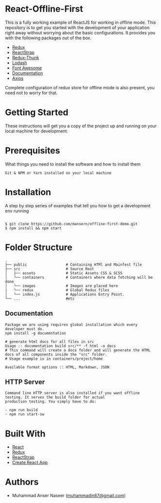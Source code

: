 # React-Offline-First

This is a fully working example of ReactJS for working in offline mode. This repository is to get you started with the development of your application right away without worrying about the basic configurations. It provides you with the following packages out of the box.

- [Redux](https://redux.js.org/)
- [ReactStrap](https://reactstrap.github.io/)
- [Redux-Thunk](https://github.com/reduxjs/redux-thunk)
- [Lodash](https://lodash.com/)
- [Font Awesome](https://fontawesome.com/)
- [Documentation](https://docs.npmjs.com/)
- [Axios](https://github.com/axios/axios)

Complete configuration of redux store for offline mode is also present, you need not to worry for that.

# Getting Started

These instructions will get you a copy of the project up and running on your local machine for development.

# Prerequisites

What things you need to install the software and how to install them

```
Git & NPM or Yarn installed on your local machine
```

# Installation

A step by step series of examples that tell you how to get a development env running

```

$ git clone https://github.com/mansern/offline-first-demo.git
$ npm install && npm start

```

# Folder Structure

    .
    ├── public                  # Containing HTMl and Mainfest file
    ├── src                     # Source Root
    │   ├── assets              # Static Assets CSS & SCSS
    │   └── containers          # Containers where data fetching will be done
    │   └── images              # Images are placed here
    |   └── redux               # Global Redux files
    │   └── index.js            # Applications Entry Point.
    └── ...                     #etc

## Documentation

```
Package we are using requires global installation which every developer must do.
npm install -g documentation

# generate html docs for all files in src
Usage :: documentation build src/** -f html -o docs
# This command will create a docs folder and will generate the HTML docs of all components inside the "src" folder.
# Usage example is in containers/project/home

Available format options :: HTML, Markdown, JSON

```

## HTTP Server

```
Command line HTTP server is also installed if you want offline testing. It serves the build folder for actual
production testing. You simply have to do:

- npm run build
- npm run start-sw

```

# Built With

- [React](https://reactjs.org/)
- [Redux](https://redux.js.org/)
- [ReactStrap](https://reactstrap.github.io/)
- [Create React App](https://github.com/facebook/create-react-app)

# Authors

- Muhammad Anser Naseer (muhammadin87@gmail.com)
